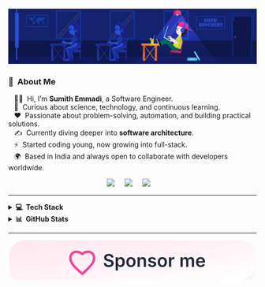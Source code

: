 ![👋 Hi, my name is Sumith Emmadi](assets/banner.jpg)


### 👾 &nbsp;About Me

&nbsp;&nbsp;&nbsp;👨‍💻 &nbsp;Hi, I’m **Sumith Emmadi**, a Software Engineer. \
&nbsp;&nbsp;&nbsp;🌱 &nbsp;Curious about science, technology, and continuous learning. \
&nbsp;&nbsp;&nbsp;❤️ &nbsp;Passionate about problem-solving, automation, and building practical solutions. \
&nbsp;&nbsp;&nbsp;✍️ &nbsp;Currently diving deeper into **software architecture**. \
&nbsp;&nbsp;&nbsp;⚡ &nbsp;Started coding young, now growing into full-stack. \
&nbsp;&nbsp;&nbsp;🌍 &nbsp;Based in India and always open to collaborate with developers worldwide.

<p align="center">
  <a href="mailto:hello@sumithemmadi.com"><img src="https://img.shields.io/badge/gmail-%23D14836.svg?&style=for-the-badge&logo=gmail&logoColor=white" /></a>&nbsp;&nbsp;&nbsp;&nbsp;
  <a href="https://www.linkedin.com/in/sumithemmadi"><img src="https://img.shields.io/badge/linkedin-%230077B5.svg?&style=for-the-badge&logo=linkedin&logoColor=white" /></a>&nbsp;&nbsp;&nbsp;&nbsp;
  <a href="https://twitter.com/sumithemmadi"><img src="https://img.shields.io/badge/twitter-%231DA1F2.svg?&style=for-the-badge&logo=twitter&logoColor=white" /></a>&nbsp;&nbsp;&nbsp;&nbsp;
</p>

---

<details>
  <summary><b>💻 &nbsp;Tech Stack</b></summary>
  <br/>

![C](https://img.shields.io/badge/C-A8B9CC.svg?&style=flat&logo=c&logoColor=white)&nbsp;
![C++](https://img.shields.io/badge/C++-00599C.svg?&style=flat&logo=c%2B%2B&logoColor=white)&nbsp;
![Java](https://img.shields.io/badge/JAVA-007396.svg?&style=flat&logo=java&logoColor=white)&nbsp;
![Kotlin](https://img.shields.io/badge/KOTLIN-0095D5.svg?&style=flat&logo=kotlin&logoColor=white)&nbsp;
![Python](https://img.shields.io/badge/PYTHON-3776AB.svg?&style=flat&logo=python&logoColor=white)&nbsp;
![Bash](https://img.shields.io/badge/BASH-121011.svg?&style=flat&logo=gnu-bash&logoColor=white)&nbsp;
![Spring Boot](https://img.shields.io/badge/SPRING_BOOT-6DB33F.svg?&style=flat&logo=springboot&logoColor=white)&nbsp;
![NodeJS](https://img.shields.io/badge/NODEJS-339933.svg?&style=flat&logo=node.js&logoColor=white)&nbsp;
![ViteJS](https://img.shields.io/badge/VITEJS-646CFF.svg?&style=flat&logo=vite&logoColor=white)&nbsp;
![HTML](https://img.shields.io/badge/HTML5-E34F26.svg?&style=flat&logo=html5&logoColor=white)&nbsp;
![CSS](https://img.shields.io/badge/CSS3-1572B6.svg?&style=flat&logo=css3&logoColor=white)&nbsp;
![JavaScript](https://img.shields.io/badge/JAVASCRIPT-323330.svg?&style=flat&logo=javascript&logoColor=%23F7DF1E)&nbsp;
![TypeScript](https://img.shields.io/badge/TYPESCRIPT-%23007ACC.svg?&style=flat&logo=typescript&logoColor=white)&nbsp;
![React](https://img.shields.io/badge/REACT-20232A.svg?&style=flat&logo=react&logoColor=61DAFB)&nbsp;
![Angular](https://img.shields.io/badge/ANGULAR-DD0031.svg?&style=flat&logo=angular&logoColor=white)&nbsp;
![React Native](https://img.shields.io/badge/REACT_NATIVE-20232A.svg?&style=flat&logo=react&logoColor=61DAFB)&nbsp;
![Docker](https://img.shields.io/badge/DOCKER-2496ED.svg?&style=flat&logo=docker&logoColor=white)&nbsp;
![AWS](https://img.shields.io/badge/AWS-232F3E.svg?&style=flat&logo=amazon-aws&logoColor=white)&nbsp;
![Firebase](https://img.shields.io/badge/FIREBASE-FFCA28.svg?&style=flat&logo=firebase&logoColor=black)&nbsp;
![Cloudflare](https://img.shields.io/badge/CLOUDFLARE-F38020.svg?&style=flat&logo=cloudflare&logoColor=white)&nbsp;
![Postgres](https://img.shields.io/badge/POSTGRES-%23316192.svg?&style=flat&logo=postgresql&logoColor=white)&nbsp;
![MySQL](https://img.shields.io/badge/MYSQL-4479A1.svg?&style=flat&logo=mysql&logoColor=white)&nbsp;
![MongoDB](https://img.shields.io/badge/MONGODB-47A248.svg?&style=flat&logo=mongodb&logoColor=white)&nbsp;
.

</details>

<details>
  <summary><b>📊 &nbsp;GitHub Stats</b></summary>
  <br/>
    <p align="center">
        <img height="137px" src="https://github-readme-streak-stats.herokuapp.com/?user=sumithemmadi&hide_border=true&theme=nightowl" />
        <img height="137px" src="https://github-readme-stats.vercel.app/api/top-langs/?username=sumithemmadi&hide=html&hide_title=true&hide_border=true&layout=compact&langs_count=8&theme=nightowl" />
    </p>
</details>

---

<p align="center">
 <a href="https://github.com/sponsors/sumithemmadi">
   <img src="assets/sponsor-button.svg" alt="Sponsor Me on github.com" style="max-width: 100%;">
 </a>
</p>
